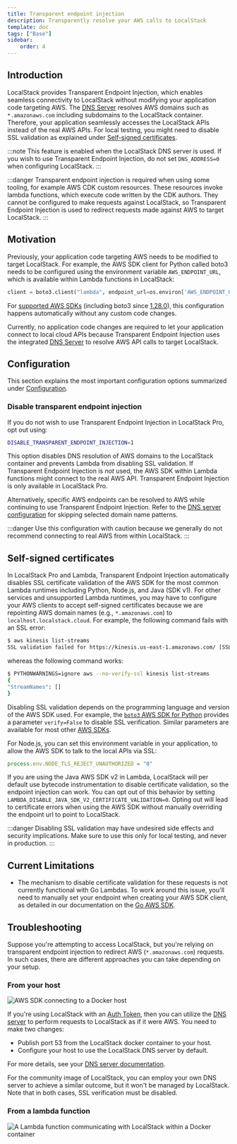 ```yaml
---
title: Transparent endpoint injection
description: Transparently resolve your AWS calls to LocalStack
template: doc
tags: ["Base"]
sidebar:
    order: 4
---
```


## Introduction

LocalStack provides Transparent Endpoint Injection,
which enables seamless connectivity to LocalStack without modifying your application code targeting AWS.
The [DNS Server](/aws/tooling/dns-server) resolves AWS domains such as `*.amazonaws.com` including subdomains to the LocalStack container.
Therefore, your application seamlessly accesses the LocalStack APIs instead of the real AWS APIs.
For local testing, you might need to disable SSL validation as explained under [Self-signed certificates](#self-signed-certificates).

:::note
This feature is enabled when the LocalStack DNS server is used.
If you wish to use Transparent Endpoint Injection, do not set `DNS_ADDRESS=0` when configuring LocalStack.
:::

:::danger
Transparent endpoint injection is required when using some tooling, for example AWS CDK custom resources.
These resources invoke lambda functions, which execute code written by the CDK authors.
They cannot be configured to make requests against LocalStack, so Transparent Endpoint Injection is used to redirect requests made against AWS to target LocalStack.
:::

## Motivation

Previously, your application code targeting AWS needs to be modified to target LocalStack.
For example, the AWS SDK client for Python called boto3 needs to be configured using the environment variable `AWS_ENDPOINT_URL`, which is available within Lambda functions in LocalStack:

```python
client = boto3.client("lambda", endpoint_url=os.environ['AWS_ENDPOINT_URL'])
```

For [supported AWS SDKs](https://docs.aws.amazon.com/sdkref/latest/guide/feature-ss-endpoints.html#ss-endpoints-sdk-compat)
(including boto3 since [1.28.0](https://github.com/boto/boto3/blob/develop/CHANGELOG.rst#L892)),
this configuration happens automatically without any custom code changes.

Currently, no application code changes are required to let your application connect to local cloud APIs because
Transparent Endpoint Injection uses the integrated [DNS Server](/aws/tooling/dns-server) to resolve AWS API calls to target LocalStack.

## Configuration

This section explains the most important configuration options summarized under [Configuration](/aws/capabilities/config/configuration#dns).

### Disable transparent endpoint injection

If you do not wish to use Transparent Endpoint Injection in LocalStack Pro, opt out using:

```bash
DISABLE_TRANSPARENT_ENDPOINT_INJECTION=1
```

This option disables DNS resolution of AWS domains to the LocalStack container and prevents Lambda from disabling SSL validation.
If Transparent Endpoint Injection is _not_ used, the AWS SDK within Lambda functions might connect to the real AWS API.
Transparent Endpoint Injection is only available in LocalStack Pro.

Alternatively, specific AWS endpoints can be resolved to AWS while continuing to use Transparent Endpoint Injection.
Refer to the [DNS server configuration](/aws/tooling/dns-server#system-dns-configuration) for skipping selected domain name patterns.

:::danger
Use this configuration with caution because we generally do not recommend connecting to real AWS from within LocalStack.
:::

## Self-signed certificates

In LocalStack Pro and Lambda, Transparent Endpoint Injection automatically disables SSL certificate validation of the AWS SDK for the
most common Lambda runtimes including Python, Node.js, and Java (SDK v1).
For other services and unsupported Lambda runtimes, you may have to configure your AWS clients to accept self-signed certificates because
we are repointing AWS domain names (e.g., `*.amazonaws.com`) to `localhost.localstack.cloud`.
For example, the following command fails with an SSL error:

```bash
$ aws kinesis list-streams
SSL validation failed for https://kinesis.us-east-1.amazonaws.com/ [SSL: CERTIFICATE_VERIFY_FAILED] certificate verify failed: self signed certificate (_ssl.c:1076)
```

whereas the following command works:

```bash
$ PYTHONWARNINGS=ignore aws --no-verify-ssl kinesis list-streams
{
"StreamNames": []
}
```

Disabling SSL validation depends on the programming language and version of the AWS SDK used.
For example, the [`boto3` AWS SDK for Python](https://boto3.amazonaws.com/v1/documentation/api/latest/reference/core/session.html#boto3.session.Session.client) provides a parameter `verify=False` to disable SSL verification.
Similar parameters are available for most other [AWS SDKs](https://docs.aws.amazon.com/sdkref/latest/guide/version-support-matrix.html).

For Node.js, you can set this environment variable in your application, to allow the AWS SDK to talk to the local APIs via SSL:

```javascript
process.env.NODE_TLS_REJECT_UNAUTHORIZED = "0"
```

If you are using the Java AWS SDK v2 in Lambda, LocalStack will per default use bytecode instrumentation to disable certificate validation, so the endpoint injection can work.
You can opt out of this behavior by setting `LAMBDA_DISABLE_JAVA_SDK_V2_CERTIFICATE_VALIDATION=0`.
Opting out will lead to certificate errors when using the AWS SDK without manually overriding the endpoint url to point to LocalStack.

:::danger
Disabling SSL validation may have undesired side effects and security implications.
Make sure to use this only for local testing, and never in production.
:::

## Current Limitations

- The mechanism to disable certificate validation for these requests is not currently functional with Go Lambdas.
  To work around this issue, you'll need to manually set your endpoint when creating your AWS SDK client, as detailed in our documentation on the [Go AWS SDK](/aws/integrations/aws-sdks/go).

## Troubleshooting

Suppose you're attempting to access LocalStack, but you're relying on transparent endpoint injection to redirect AWS (`*.amazonaws.com`) requests.
In such cases, there are different approaches you can take depending on your setup.

### From your host

![AWS SDK connecting to a Docker host](/images/aws/2.svg)

If you're using LocalStack with an [Auth Token](/aws/getting-started/auth-token), then you can utilize the [DNS server](/aws/tooling/dns-server) to perform requests to LocalStack as if it were AWS.
You need to make two changes:

* Publish port 53 from the LocalStack docker container to your host.
* Configure your host to use the LocalStack DNS server by default.

For more details, see your [DNS server documentation](/aws/tooling/dns-server).

For the community image of LocalStack, you can employ your own DNS server to achieve a similar outcome, but it won't be managed by LocalStack.
Note that in both cases, SSL verification must be disabled.

### From a lambda function

![A Lambda function communicating with LocalStack within a Docker container](/images/aws/5.svg)
